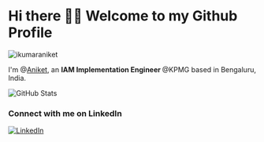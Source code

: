 <h1>Hi there 👋🏻 Welcome to my Github  Profile </h1>
<p align="left"> <img src="https://komarev.com/ghpvc/?username=ikumaraniket" alt="ikumaraniket" /> </p>


<p>I'm @<a href="https://bio.link/ikumaraniket">Aniket</a>, an <b>IAM Implementation Engineer </b> @KPMG based in Bengaluru, India.
<br/>
<p align="left">
<img alt = "GitHub Stats" src="https://github-readme-stats.vercel.app/api?username=ikumaraniket&show_icons=true&hide=issues&icon_color=000000&hide_border=true&title_color=5391FE&text_color=555">
<br>

<h3>Connect with me on LinkedIn</h3>
<a href="https://www.linkedin.com/in/ikumaraniket" target="_blank"><img alt="LinkedIn" src="https://img.shields.io/badge/linkedin-%230077B5.svg?&style=flat&logo=linkedin&logoColor=white" /></a>
<br/><br/>


